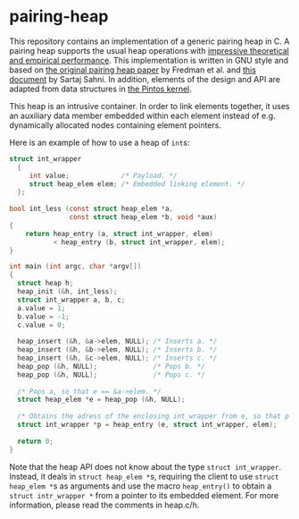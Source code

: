 # pairing-heap
This repository contains an implementation of a generic pairing heap in C. A pairing heap supports the usual heap operations with [impressive theoretical and empirical performance](https://en.wikipedia.org/wiki/Pairing_heap). This implementation is written in GNU style and based on [the original pairing heap paper](https://www.cs.cmu.edu/afs/cs/user/sleator/www/papers/pairing-heaps.pdf) by Fredman et al. and [this document](https://www.cise.ufl.edu/~sahni/dsaaj/enrich/c13/pairing.htm) by Sartaj Sahni. In addition, elements of the design and API are adapted from data structures in [the Pintos kernel](http://www.scs.stanford.edu/07au-cs140/pintos/pintos_14.html).

This heap is an intrusive container. In order to link elements together, it uses an auxiliary data member embedded within each element instead of e.g. dynamically allocated nodes containing element pointers.

Here is an example of how to use a heap of `int`s:

```c
struct int_wrapper
  {
     int value;             /* Payload. */
     struct heap_elem elem; /* Embedded linking element. */
  };
  
bool int_less (const struct heap_elem *a,
               const struct heap_elem *b, void *aux)
{
    return heap_entry (a, struct int_wrapper, elem)
           < heap_entry (b, struct int_wrapper, elem);
}

int main (int argc, char *argv[])
{
  struct heap h;
  heap_init (&h, int_less);
  struct int_wrapper a, b, c;
  a.value = 1;
  b.value = -1;
  c.value = 0;
  
  heap_insert (&h, &a->elem, NULL); /* Inserts a. */
  heap_insert (&h, &b->elem, NULL); /* Inserts b. */
  heap_insert (&h, &c->elem, NULL); /* Inserts c. */
  heap_pop (&h, NULL);              /* Pops b. */
  heap_pop (&h, NULL);              /* Pops c. */
  
  /* Pops a, so that e == &a->elem. */
  struct heap_elem *e = heap_pop (&h, NULL);
  
  /* Obtains the adress of the enclosing int_wrapper from e, so that p == &e. */
  struct int_wrapper *p = heap_entry (e, struct int_wrapper, elem);
  
  return 0;
}
```
  
Note that the heap API does not know about the type `struct int_wrapper`. Instead, it deals in `struct heap_elem *`s, requiring the client to use `struct heap_elem *`s as arguments and use the macro `heap_entry()` to obtain a `struct intr_wrapper *` from a pointer to its embedded element. For more information, please read the comments in heap.c/h.

